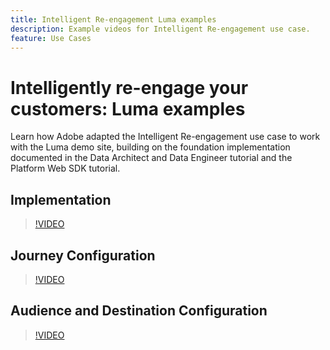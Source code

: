 ```yaml
---
title: Intelligent Re-engagement Luma examples
description: Example videos for Intelligent Re-engagement use case.
feature: Use Cases
---
```

# Intelligently re-engage your customers: Luma examples

Learn how Adobe adapted the Intelligent Re-engagement use case to work with the Luma demo site, building on the foundation implementation documented in the Data Architect and Data Engineer tutorial and the Platform Web SDK tutorial.

## Implementation

>[!VIDEO](https://video.tv.adobe.com/v/3425184/?quality=12&learn=on)

## Journey Configuration

>[!VIDEO](https://video.tv.adobe.com/v/3427101/?quality=12&learn=on)

## Audience and Destination Configuration

>[!VIDEO](https://video.tv.adobe.com/v/3427451/?quality=12&learn=on)